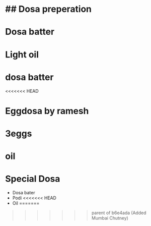 # ## Dosa preperation

# Dosa batter
# Light oil

# dosa batter
<<<<<<< HEAD
# Eggdosa by ramesh
# 3eggs
# oil

# Special Dosa
* Dosa bater
* Podi
<<<<<<< HEAD
* Oil
=======
>>>>>>> parent of b6e4ada (Added Mumbai Chutney)
